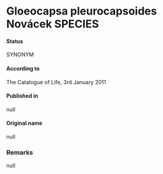 Gloeocapsa pleurocapsoides Novácek SPECIES
=======

#### Status
SYNONYM

#### According to
The Catalogue of Life, 3rd January 2011

#### Published in
null

#### Original name
null

### Remarks
null
